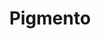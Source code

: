 ---
title: "Pigmento"
url: /general-san-martin/pigmento-89-intendente-alberto-manuel-campos/
shop: Kosmetik
---